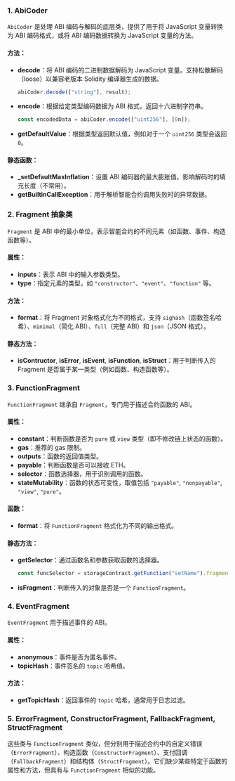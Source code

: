 ### 1. AbiCoder

`AbiCoder` 是处理 ABI 编码与解码的底层类，提供了用于将 JavaScript 变量转换为 ABI 编码格式，或将 ABI 编码数据转换为 JavaScript 变量的方法。

#### 方法：

- **decode**：将 ABI 编码的二进制数据解码为 JavaScript 变量。支持松散解码（loose）以兼容老版本 Solidity 编译器生成的数据。
  ```javascript
  abiCoder.decode(["string"], result);
  ```
- **encode**：根据给定类型编码数据为 ABI 格式，返回十六进制字符串。

  ```javascript
  const encodedData = abiCoder.encode(["uint256"], [0n]);
  ```

- **getDefaultValue**：根据类型返回默认值，例如对于一个 `uint256` 类型会返回 `0`。

#### 静态函数：

- **\_setDefaultMaxInflation**：设置 ABI 编码器的最大膨胀值，影响解码时的填充长度（不常用）。
- **getBuiltinCallException**：用于解析智能合约调用失败时的异常数据。

### 2. Fragment 抽象类

`Fragment` 是 ABI 中的最小单位，表示智能合约的不同元素（如函数、事件、构造函数等）。

#### 属性：

- **inputs**：表示 ABI 中的输入参数类型。
- **type**：指定元素的类型，如 `"constructor"`、`"event"`、`"function"` 等。

#### 方法：

- **format**：将 Fragment 对象格式化为不同格式，支持 `sighash`（函数签名哈希）、`minimal`（简化 ABI）、`full`（完整 ABI）和 `json`（JSON 格式）。

#### 静态方法：

- **isContructor**, **isError**, **isEvent**, **isFunction**, **isStruct**：用于判断传入的 Fragment 是否属于某一类型（例如函数、构造函数等）。

### 3. FunctionFragment

`FunctionFragment` 继承自 `Fragment`，专门用于描述合约函数的 ABI。

#### 属性：

- **constant**：判断函数是否为 `pure` 或 `view` 类型（即不修改链上状态的函数）。
- **gas**：推荐的 gas 限制。
- **outputs**：函数的返回值类型。
- **payable**：判断函数是否可以接收 ETH。
- **selector**：函数选择器，用于识别调用的函数。
- **stateMutability**：函数的状态可变性，取值包括 `"payable"`, `"nonpayable"`, `"view"`, `"pure"`。

#### 函数：

- **format**：将 `FunctionFragment` 格式化为不同的输出格式。

#### 静态方法：

- **getSelector**：通过函数名和参数获取函数的选择器。

  ```javascript
  const funcSelector = storageContract.getFunction("setName").fragment.selector;
  ```

- **isFragment**：判断传入的对象是否是一个 `FunctionFragment`。

### 4. EventFragment

`EventFragment` 用于描述事件的 ABI。

#### 属性：

- **anonymous**：事件是否为匿名事件。
- **topicHash**：事件签名的 `topic` 哈希值。

#### 方法：

- **getTopicHash**：返回事件的 `topic` 哈希，通常用于日志过滤。

### 5. ErrorFragment, ConstructorFragment, FallbackFragment, StructFragment

这些类与 `FunctionFragment` 类似，但分别用于描述合约中的自定义错误（`ErrorFragment`）、构造函数（`ConstructorFragment`）、支付回调（`FallbackFragment`）和结构体（`StructFragment`）。它们缺少某些特定于函数的属性和方法，但具有与 `FunctionFragment` 相似的功能。
